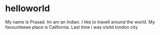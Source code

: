 # helloworld
My name Is Prasad. Im am an Indian.
I like to travell around the world. My favouriteeee place is California.
Last time i was visitd london city
